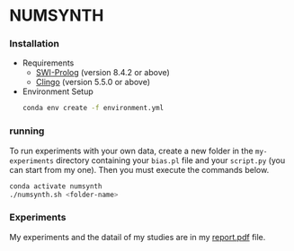 # NUMSYNTH

### Installation
- Requirements
  - [SWI-Prolog](https://www.swi-prolog.org) (version 8.4.2 or above)
  - [Clingo](https://potassco.org/clingo/) (version 5.5.0 or above)
- Environment Setup
    ```bash
    conda env create -f environment.yml
    ```

### running
To run experiments with your own data, create a new folder in the `my-experiments` directory containing your `bias.pl` file and your `script.py` (you can start from my one). Then you must execute the commands below.
```bash
conda activate numsynth
./numsynth.sh <folder-name>
```

### Experiments
My experiments and the datail of my studies are in my [report.pdf](https://github.com/edoardosarri24/numsynth/blob/main/report.pdf) file.